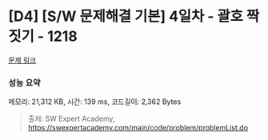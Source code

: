 # [D4] [S/W 문제해결 기본] 4일차 - 괄호 짝짓기 - 1218 

[문제 링크](https://swexpertacademy.com/main/code/problem/problemDetail.do?contestProbId=AV14eWb6AAkCFAYD) 

### 성능 요약

메모리: 21,312 KB, 시간: 139 ms, 코드길이: 2,362 Bytes



> 출처: SW Expert Academy, https://swexpertacademy.com/main/code/problem/problemList.do